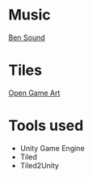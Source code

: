 # Music

[Ben Sound](http://www.bensound.com)

# Tiles

[Open Game Art](http://lpc.opengameart.org)

# Tools used

- Unity Game Engine
- Tiled
- Tiled2Unity
